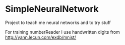 # SimpleNeuralNetwork
Project to teach me neural networks and to try stuff

For training numberReader I use handwritten digits from http://yann.lecun.com/exdb/mnist/
